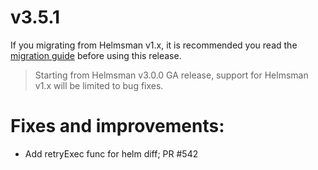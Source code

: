 # v3.5.1

If you migrating from Helmsman v1.x, it is recommended you read the [migration guide](https://github.com/Praqma/helmsman/blob/master/docs/how_to/misc/migrate_to_3.md) before using this release.

> Starting from Helmsman v3.0.0 GA release, support for Helmsman v1.x will be limited to bug fixes.

# Fixes and improvements:

- Add retryExec func for helm diff; PR #542
